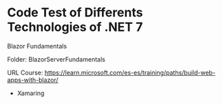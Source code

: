 # Code Test of Differents Technologies of .NET 7

Blazor Fundamentals

Folder: BlazorServerFundamentals

URL Course: https://learn.microsoft.com/es-es/training/paths/build-web-apps-with-blazor/


- Xamaring